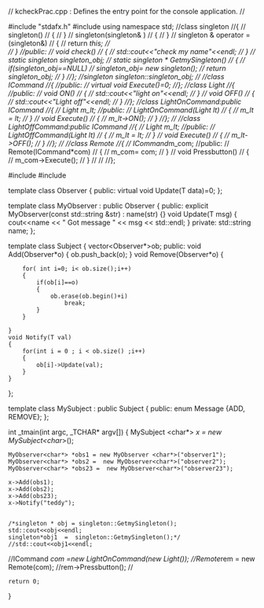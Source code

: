 // kcheckPrac.cpp : Defines the entry point for the console application.
//

#include "stdafx.h"
#include<iostream>
using namespace std;
//class singleton
//{
//	singleton()
//	{
//	}
//	singleton(singleton& )
//	{
//	}
//	singleton & operator =(singleton&)
//	{
//		return *this;
//		
//	}
//public:
//	void check()
//	{
//		std::cout<<"check my name"<<endl;
//	}
//	static singleton *singleton_obj;
//	static singleton * GetmySingleton()
//	{
//		if(singleton_obj==NULL)
//			singleton_obj= new singleton();
//		return singleton_obj;
//	}
//};
//singleton* singleton::singleton_obj;
//
//class ICommand
//{
//public:
//	virtual void Execute()=0;
//};
//class Light
//{
//public:
//	void ON()
//	{
//		std::cout<<"light on"<<endl;
//	}
//	void OFF()
//	{
//		std::cout<<"Light off"<<endl;
//	}
//};
//class LightOnCommand:public ICommand
//{
//	Light *m_lt;
//public:
//	LightOnCommand(Light* lt)
//	{
//		m_lt = lt;
//	}
//	void Execute()
//	{
//		m_lt->ON();
//	}
//};
//
//class LightOffCommand:public ICommand
//{
//	Light *m_lt;
//public:
//	LightOffCommand(Light* lt)
//	{
//		m_lt = lt;
//	}
//	void Execute()
//	{
//		m_lt->OFF();
//	}
//};
//
//class Remote
//{
//	ICommand*m_com;
//public:
//	Remote(ICommand*com)
//	{
//		m_com= com;
//	}
//	void Pressbutton()
//	{
//		m_com->Execute();
//	}
//
//
//};

#include<string>
#include<vector>

template<typename T>
class Observer
{
public:
	virtual void Update(T data)=0;
};

template<typename T>
class MyObserver : public Observer<T>
{
public:
	explicit MyObserver(const std::string &str) : name(str) {}
	void Update(T msg)
	{
		cout<<name << " Got message " << msg << std::endl;
	}
private:
	std::string name;
};



template<typename T>
class Subject
{
	vector<Observer<T>*>ob;
public:
	void Add(Observer<T>*o)
	{
		ob.push_back(o);
	}
	void Remove(Observer<T>*o)
	{
		
		for( int i=0; i< ob.size();i++)
		{
			if(ob[i]==o) 
			{
				ob.erase(ob.begin()+i)
					break;
			}
		}	
		
	}
	void Notify(T val)
	{
		for(int i = 0 ; i < ob.size() ;i++)
		{
			ob[i]->Update(val);
		}
	}
};

template<typename T>
class MySubject : public Subject<T>
{
public:
	enum Message {ADD, REMOVE};
};




int _tmain(int argc, _TCHAR* argv[])
{
	MySubject <char*> *x = new MySubject<char*>();
	
	MyObserver<char*> *obs1 = new MyObserver <char*>("observer1");
	MyObserver<char*> *obs2 =  new MyObserver<char*>("observer2");
	MyObserver<char*> *obs23 =  new MyObserver<char*>("observer23");

	x->Add(obs1);
	x->Add(obs2);
	x->Add(obs23);
	x->Notify("teddy");
	

	/*singleton * obj = singleton::GetmySingleton();
	std::cout<<obj<<endl;
	singleton*obj1  =  singleton::GetmySingleton();*/
	//std::cout<<obj1<<endl;

//ICommand *com =new LightOnCommand(new Light());
//Remote*rem =  new Remote(com);
//rem->Pressbutton();
//

	
	return 0;
}


